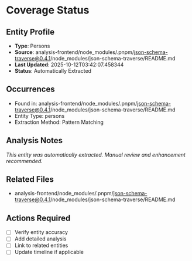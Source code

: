 # Coverage Status

## Entity Profile
- **Type**: Persons
- **Source**: analysis-frontend/node_modules/.pnpm/json-schema-traverse@0.4.1/node_modules/json-schema-traverse/README.md
- **Last Updated**: 2025-10-12T03:42:07.458344
- **Status**: Automatically Extracted

## Occurrences
- Found in: analysis-frontend/node_modules/.pnpm/json-schema-traverse@0.4.1/node_modules/json-schema-traverse/README.md
- Entity Type: persons
- Extraction Method: Pattern Matching

## Analysis Notes
*This entity was automatically extracted. Manual review and enhancement recommended.*

## Related Files
- analysis-frontend/node_modules/.pnpm/json-schema-traverse@0.4.1/node_modules/json-schema-traverse/README.md

## Actions Required
- [ ] Verify entity accuracy
- [ ] Add detailed analysis
- [ ] Link to related entities
- [ ] Update timeline if applicable
